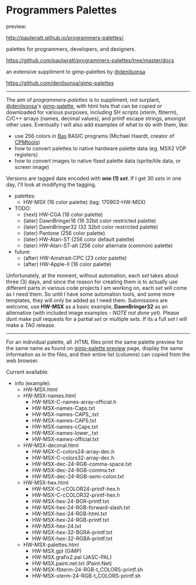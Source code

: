 # Programmers Palettes
preview:

<http://paulwratt.github.io/programmers-palettes/>

palettes for programmers, developers, and designers.

<https://github.com/paulwratt/programmers-palettes/tree/master/docs>

an extensive suppliment to gimp-palettes by [@denilsonsa][denilsonsa]

<https://github.com/denilsonsa/gimp-palettes>

----

The aim of _programmers-palettes_ is to suppliment, not surplant, [@denilsonsa][denilsonsa]'s [gimp-palette][gimp-preview], with html lists that can be copied or downloaded for various purposes, including SH scripts (xterm, fbterm), C/C++ arrays (names, decimal values), and printf escape strings, amongst other uses. Eventually I will also add examples of what to do with them, like:

* use 256 colors in [Bas][] BASIC programs (Michael Haardt, creator of [CPMtools][])
* how to convert palettes to native hardware palette data (eg. MSX2 VDP registers)
* how to convert images to native fixed palette data (sprite/tile data, or screen image)

Versions are tagged date encoded with **one (1) _set_**. If I get 30 _sets_ in one day, I'll look at modifying the tagging.

* palettes:
    * HW-MSX (16 color palette) (tag: 170903-HW-MSX)
* TODO:
    * (next) HW-CGA (16 color palette)
    * (later) DawnBringer16 (16 32bit color restricted palette)
    * (later) DawnBringer32 (32 32bit color restricted palette)
    * (later) Pantone (256 color palette)
    * (later) HW-Atari-ST (256 color default palette)
    * (later) HW-Atari-ST-alt (256 color alternate (common) palette)
* future:
    * (after) HW-Amstrad-CPC (23 color palette)
    * (after) HW-Apple-II (16 color palette)

Unfortunately, at the moment, without automation, each _set_ takes about three (3) days, and since the reason for creating them is to actually use different parts in various code projects I am working on, each _set_ will come as I need them. So until I have some automation tools, and some more templates, they will only be added as I need them. Submissions are welcome, use **HW-MSX** as a basic example, **DawnBringer32** as an alternative (with included image examples - _NOTE not done yet_). Please dont make pull requests for a partial _set_ or multiple _sets_. If its a full _set_ I will make a _TAG_ release.

----

For an individual palette, all .HTML files print the same palette preview for the same name as found on [gimp-palette preview][gimp-preview] page, display the same information as in the files, and their entire list (columns) can copied from the web browser.

Current available:

* info (example):
    * HW-MSX.html
    * HW-MSX-names.html
        * HW-MSX-C-names-array-official.h
        * HW-MSX-names-Caps.txt
        * HW-MSX-names-CAPS_.txt
        * HW-MSX-names-CAPS.txt
        * HW-MSX-names-cCaps.txt
        * HW-MSX-names-lower_.txt
        * HW-MSX-names-official.txt
    * HW-MSX-decimal.html
        * HW-MSX-C-colors24-array-dec.h
        * HW-MSX-C-colors32-array-dec.h
        * HW-MSX-dec-24-RGB-comma-space.txt
        * HW-MSX-dec-24-RGB-comma.txt
        * HW-MSX-dec-24-RGB-semi-colon.txt
    * HW-MSX-hex.html
        * HW-MSX-C-cCOLOR24-printf-hex.h
        * HW-MSX-C-cCOLOR32-printf-hex.h
        * HW-MSX-hex-24-BGR-printf.txt
        * HW-MSX-hex-24-RGB-forward-slash.txt
        * HW-MSX-hex-24-RGB-html.txt
        * HW-MSX-hex-24-RGB-printf.txt
        * HW-MSX-hex-24.txt
        * HW-MSX-hex-32-BGRA-printf.txt
        * HW-MSX-hex-32-RGBA-printf.txt
    * HW-MSX-palettes.html
        * HW-MSX.gpl (GiMP)
        * HW-MSX.grafix2.pal (JASC-PAL)
        * HW-MSX.paint.net.txt (Paint.Net)
        * HW-MSX-fbterm-24-RGB-t_COLORS-printf.sh
        * HW-MSX-xterm-24-RGB-t_COLORS-printf.sh

[denilsonsa]: https://github.com/denilsonsa
[gimp-preview]: http://denilsonsa.github.io/gimp-palettes/index.html
[bas]: http://www.moria.de/~michael/bas/
[cpmtools]: http://www.moria.de/~michael/cpmtools/
